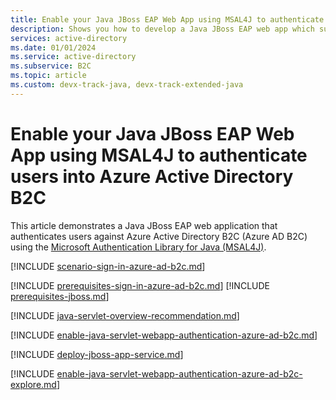 ```yaml
---
title: Enable your Java JBoss EAP Web App using MSAL4J to authenticate users into Azure Active Directory B2C
description: Shows you how to develop a Java JBoss EAP web app which supports sign-in by Azure Active Directory B2C.
services: active-directory
ms.date: 01/01/2024
ms.service: active-directory
ms.subservice: B2C
ms.topic: article
ms.custom: devx-track-java, devx-track-extended-java
---
```


# Enable your Java JBoss EAP Web App using MSAL4J to authenticate users into Azure Active Directory B2C

This article demonstrates a Java JBoss EAP web application that authenticates users against Azure Active Directory B2C (Azure AD B2C) using the [Microsoft Authentication Library for Java (MSAL4J)](https://github.com/AzureAD/microsoft-authentication-library-for-java).

[!INCLUDE [scenario-sign-in-azure-ad-b2c.md](includes/scenario-sign-in-azure-ad-b2c.md)]

[!INCLUDE [prerequisites-sign-in-azure-ad-b2c.md](includes/prerequisites-sign-in-azure-ad-b2c.md)]
[!INCLUDE [prerequisites-jboss.md](includes/prerequisites-jboss.md)]

[!INCLUDE [java-servlet-overview-recommendation.md](includes/java-servlet-overview-recommendation.md)]

[!INCLUDE [enable-java-servlet-webapp-authentication-azure-ad-b2c.md](includes/enable-java-servlet-webapp-authentication-azure-ad-b2c.md)]

[!INCLUDE [deploy-jboss-app-service.md](includes/deploy-jboss-app-service.md)]

[!INCLUDE [enable-java-servlet-webapp-authentication-azure-ad-b2c-explore.md](includes/enable-java-servlet-webapp-authentication-azure-ad-b2c-explore.md)]

